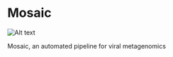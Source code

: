# Mosaic
![Alt text](https://user-images.githubusercontent.com/12174880/79860360-d483ce00-83d2-11ea-93ff-8030ff58fc24.png?raw=true "Title")


Mosaic, an automated pipeline for viral metagenomics

